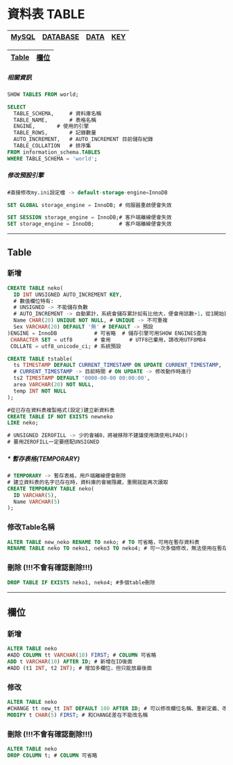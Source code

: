 # 資料表 TABLE 
|[MySQL](.)|[DATABASE](./DATABASE.md)|[DATA](./DATA.md)|[KEY](./KEY.md)|
|-|-|-|-|

|[Table](#Table)|[欄位](#欄位)|
|-|-|

##### 相關資訊
```sql
SHOW TABLES FROM world;

SELECT
  TABLE_SCHEMA,		# 資料庫名稱
  TABLE_NAME,		# 表格名稱
  ENGINE,		# 使用的引擎
  TABLE_ROWS,		# 記錄數量
  AUTO_INCREMENT,	# AUTO_INCREMENT 目前儲存紀錄
  TABLE_COLLATION	# 排序集
FROM information_schema.TABLES
WHERE TABLE_SCHEMA = 'world';
```
##### 修改預設引擎
```sql
#直接修改my.ini設定檔 -> default-storage-engine=InnoDB

SET GLOBAL storage_engine = InnoDB; # 伺服器重啟便會失效

SET SESSION storage_engine = InnoDB;# 客戶端離線便會失效
SET storage_engine = InnoDB;        # 客戶端離線便會失效
```
---
## Table
### 新增
```sql
CREATE TABLE neko(
  ID INT UNSIGNED AUTO_INCREMENT KEY,
  # 數值欄位特有: 
  # UNSIGNED -> 不能儲存負數 
  # AUTO_INCREMENT -> 自動累計，系統會儲存累計如有比他大，便會用該數+1，從1開始累計
  Name CHAR(20) UNIQUE NOT NULL, # UNIQUE -> 不可重複
  Sex VARCHAR(20) DEFAULT '無' # DEFAULT -> 預設
)ENGINE = InnoDB 			# 可省略  # 儲存引擎可用SHOW ENGINES查詢
 CHARACTER SET = utf8		# 會用 	  # UTF8已棄用，請改用UTF8MB4
 COLLATE = utf8_unicode_ci;	# 系統預設

CREATE TABLE tstable(
  ts TIMESTAMP DEFAULT CURRENT_TIMESTAMP ON UPDATE CURRENT_TIMESTAMP,
  # CURRENT_TIMESTAMP -> 目前時間 # ON UPDATE -> 修改動作時進行
  ts2 TIMESTAMP DEFAULT '0000-00-00 00:00:00',
  area VARCHAR(20) NOT NULL,
  temp INT NOT NULL
);

#從已存在資料表複製格式(設定)建立新資料表
CREATE TABLE IF NOT EXISTS newneko
LIKE neko; 

# UNSIGNED ZEROFILL -> 少的會補0，將被移除不建議使用請使用LPAD()
# 要用ZEROFILL一定要搭配UNSIGNED
```
##### * 暫存表格(TEMPORARY)
```sql
# TEMPORARY -> 暫存表格，用戶端離線便會刪除
# 建立資料表的名字已存在時，資料庫的會被隱藏，重開就能再次讀取
CREATE TEMPORARY TABLE neko(
  ID VARCHAR(5),	
  Name VARCHAR(5)
);
```
### 修改Table名稱
```sql
ALTER TABLE new_neko RENAME TO neko; # TO 可省略，可用在暫存資料表
RENAME TABLE neko TO neko1, neko3 TO neko4; # 可一次多個修改，無法使用在暫存資料表
```
### 刪除 (!!!不會有確認刪除!!!)
```sql
DROP TABLE IF EXISTS neko1, neko4; #多個table刪除
```
---
## 欄位
### 新增
```sql
ALTER TABLE neko
#ADD COLUMN tt VARCHAR(10) FIRST; # COLUMN 可省略
ADD t VARCHAR(10) AFTER ID; # 新增在ID後面
#ADD (t1 INT, t2 INT); # 增加多欄位，但只能放最後面
```
### 修改
```sql
ALTER TABLE neko
#CHANGE tt new_tt INT DEFAULT 100 AFTER ID; # 可以修改欄位名稱、重新定義、改位置
MODIFY t CHAR(5) FIRST; # 和CHANGE差在不能改名稱
```
### 刪除 (!!!不會有確認刪除!!!)
```sql
ALTER TABLE neko
DROP COLUMN t; # COLUMN 可省略
```